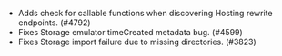 - Adds check for callable functions when discovering Hosting rewrite endpoints. (#4792)
- Fixes Storage emulator timeCreated metadata bug. (#4599)
- Fixes Storage import failure due to missing directories. (#3823)
